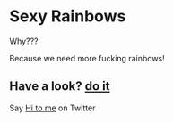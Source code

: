 Sexy Rainbows
=============
Why???
  
Because we need more fucking rainbows!
    
Have a look? [do it](http://roachhd.github.io/more-rainbows)
-------------------------------------------------------------
  
Say [Hi to me](https://twitter.com/mektball) on Twitter

